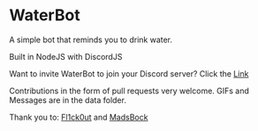 # WaterBot
A simple bot that reminds you to drink water.

Built in NodeJS with DiscordJS

Want to invite WaterBot to join your Discord server? Click the [Link](https://discord.com/api/oauth2/authorize?client_id=830518632311554048&permissions=2048&scope=bot)

Contributions in the form of pull requests very welcome. GIFs and Messages are in the data folder.

Thank you to: [Fl1ck0ut](https://github.com/Fl1ck0ut) and [MadsBock](https://github.com/MadsBock)
